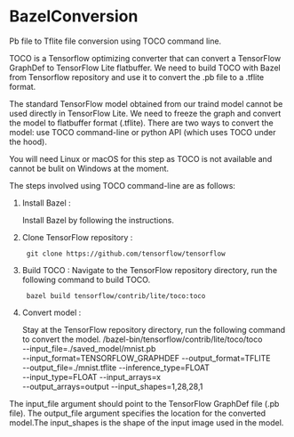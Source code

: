 # BazelConversion
Pb file to Tflite file conversion using TOCO command line.

TOCO is a Tensorflow optimizing converter that can convert a TensorFlow GraphDef to TensorFlow Lite flatbuffer. We need to build TOCO with Bazel from Tensorflow repository and use it to convert the .pb file to a .tflite format.

The standard TensorFlow model obtained from our traind model cannot be used directly in TensorFlow Lite. We need to freeze the graph and convert the model to flatbuffer format (.tflite). There are two ways to convert the model: use TOCO command-line or python API (which uses TOCO under the hood).

You will need Linux or macOS for this step as TOCO is not available and cannot be bulit on Windows at the moment.

The steps involved using TOCO command-line are as follows:

1. Install Bazel :

   Install Bazel by following the instructions.

2. Clone TensorFlow repository :

        git clone https://github.com/tensorflow/tensorflow

3. Build TOCO : 
	Navigate to the TensorFlow repository directory, run the following command to build TOCO.
	
        bazel build tensorflow/contrib/lite/toco:toco
	
4. Convert model :

    Stay at the TensorFlow repository directory, run the following command to convert the model.
          /bazel-bin/tensorflow/contrib/lite/toco/toco  \
        --input_file=./saved_model/mnist.pb \
        --input_format=TENSORFLOW_GRAPHDEF  --output_format=TFLITE \
        --output_file=./mnist.tflite --inference_type=FLOAT \
        --input_type=FLOAT --input_arrays=x \
        --output_arrays=output --input_shapes=1,28,28,1


The input_file argument should point to the TensorFlow GraphDef file (.pb file). The output_file argument specifies the location for the converted model.The input_shapes is the shape of the input image used in the model.



